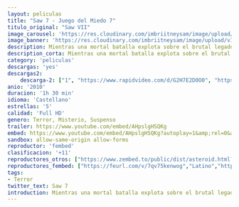 ```yaml
---
layout: peliculas
title: "Saw 7 - Juego del Miedo 7"
titulo_original: "Saw VII"
image_carousel: 'https://res.cloudinary.com/imbriitneysam/image/upload/v1544148769/saw7-poster-min.jpg'
image_banner: 'https://res.cloudinary.com/imbriitneysam/image/upload/v1544148770/saw7-banner-min.jpg'
description: Mientras una mortal batalla explota sobre el brutal legado de Jigsaw, un grupo de supervivientes busca el apoyo del gurú de la autoayuda Bobby Dagen, un hombre que con sus oscuros secretos provocará una nueva ola de terror.
description_corta: Mientras una mortal batalla explota sobre el brutal legado de Jigsaw, un grupo de supervivientes busca el apoyo del gurú de la autoayuda Bobby Dagen, un hombre que con sus oscuros secretos provocará una nueva ola de terror.
category: 'peliculas'
descargas: 'yes'
descargas2:
    descarga-2: ["1", "https://www.rapidvideo.com/d/G2H7E2D0O0", "https://www.google.com/s2/favicons?domain=www.rapidvideo.com","RapidVideo","https://res.cloudinary.com/imbriitneysam/image/upload/v1541473684/mexico.png", "Latino", "Full HD"]
anio: '2010'
duracion: '1h 30 min'
idioma: 'Castellano'
estrellas: '5'
calidad: 'Full HD'
genero: Terror, Misterio, Suspenso
trailer: https://www.youtube.com/embed/AHpslgHSQKg
embed: https://www.youtube.com/embed/AHpslgHSQKg?autoplay=1&amp;rel=0&amp;hd=1&border=0&wmode=opaque&enablejsapi=1&modestbranding=1&controls=1&showinfo=0
sandbox: allow-same-origin allow-forms
reproductor: 'fembed'
clasificacion: '+11'
reproductores_otros: ["https://www.zembed.to/public/dist/asteroid.html?id=677504d8e44501eff763ea4414adcd94&title=Saw%207","Latino","https://movcloud.net/embed/nm-Ya2FM8fEN","Latino","https://gdriveplayer.me/embed2.php?link=ZddJshhgeNXnDdKBGZ9qygHD4%252FqRFmjPdkS7xwRsibqZzjQRP17eZSiVy29MD1dFZS7IVDQYVS%252B%252BMo5Bb%252F7M2xdwuNXPzDHrHC2vFnPNuzJY69kIHxxNHHUOn3Jo3x6gNThkc5vb0OXOWxnwIPN%252FfSpu8pGVaLLTK%252BDc2Fe2%252FiKKkYPKVHG99oFF13dja8UdCoySehs0ZRlbvZjD%252BSyeDZ","Latino"]
reproductores_fembed: ["https://feurl.com/v/7qv75kenwog","Latino","https://feurl.com/v/2w9mpyprl96","Latino"]
tags:
- Terror
twitter_text: Saw 7
introduction: Mientras una mortal batalla explota sobre el brutal legado de Jigsaw, un grupo de supervivientes busca el apoyo del gurú de la autoayuda Bobby Dagen, un hombre que con sus oscuros secretos provocará una nueva ola de terror.
---
```



 







